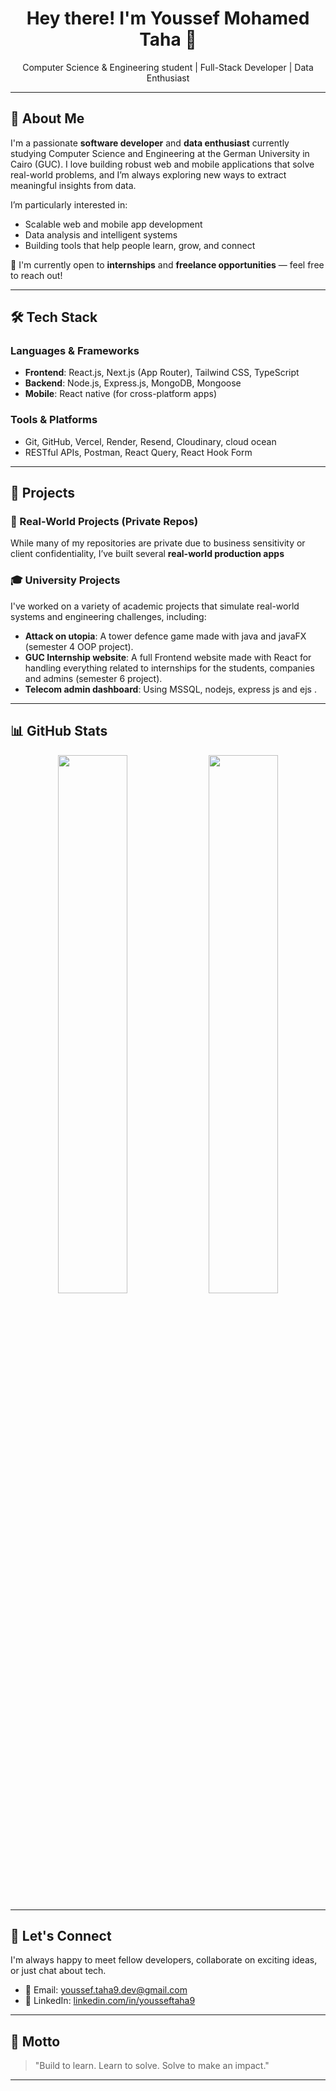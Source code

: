 <h1 align="center">Hey there! I'm Youssef Mohamed Taha 👋</h1>
<p align="center">Computer Science & Engineering student | Full-Stack Developer | Data Enthusiast</p>

---

## 🚀 About Me

I'm a passionate **software developer** and **data enthusiast** currently studying Computer Science and Engineering at the German University in Cairo (GUC). I love building robust web and mobile applications that solve real-world problems, and I’m always exploring new ways to extract meaningful insights from data.

I’m particularly interested in:
- Scalable web and mobile app development
- Data analysis and intelligent systems
- Building tools that help people learn, grow, and connect

💼 I'm currently open to **internships** and **freelance opportunities** — feel free to reach out!

---

## 🛠️ Tech Stack

### **Languages & Frameworks**
- **Frontend**: React.js, Next.js (App Router), Tailwind CSS, TypeScript
- **Backend**: Node.js, Express.js, MongoDB, Mongoose
- **Mobile**: React native (for cross-platform apps)


### **Tools & Platforms**
- Git, GitHub, Vercel, Render, Resend, Cloudinary, cloud ocean
- RESTful APIs, Postman, React Query, React Hook Form

---

## 🧩 Projects

### 🧱 Real-World Projects (Private Repos)
While many of my repositories are private due to business sensitivity or client confidentiality, I’ve built several **real-world production apps**

### 🎓 University Projects
I've worked on a variety of academic projects that simulate real-world systems and engineering challenges, including:
- **Attack on utopia**: A tower defence game made with java and javaFX (semester 4 OOP project).
- **GUC Internship website**: A full Frontend website made with React for handling everything related to internships for the students, companies and admins (semester 6 project).
- **Telecom admin dashboard**: Using MSSQL, nodejs, express js and ejs .


---

## 📊 GitHub Stats

<p align="center">
  <img src="https://github-readme-stats.vercel.app/api?username=yousseftaha9&show_icons=true&theme=github_dark" width="47%"/>
  <img src="https://github-readme-stats.vercel.app/api/top-langs/?username=yousseftaha9&layout=compact&theme=github_dark" width="47%"/>
</p>



---

## 🤝 Let's Connect

I'm always happy to meet fellow developers, collaborate on exciting ideas, or just chat about tech.

- 📧 Email: [youssef.taha9.dev@gmail.com](mailto:youssefmtaha9999@gmail.com)
- 💼 LinkedIn: [linkedin.com/in/yousseftaha9]([https://linkedin.com/in/yousseftaha9](https://www.linkedin.com/in/youssef-mohamed-taha/))

---

## 🧠 Motto

> "Build to learn. Learn to solve. Solve to make an impact."

---



